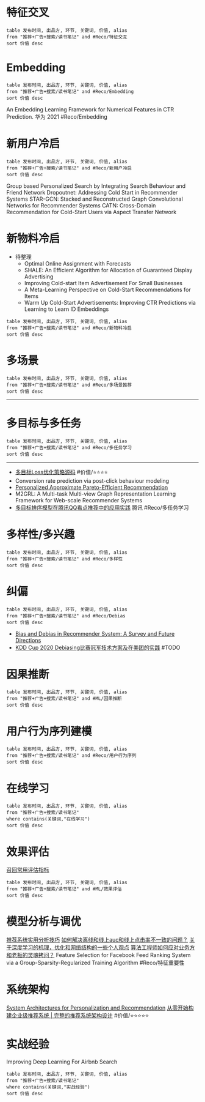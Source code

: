 
# 特征交叉
``` dataview 
table 发布时间, 出品方, 环节, 关键词, 价值, alias
from "推荐+广告+搜索/读书笔记" and #Reco/特征交互 
sort 价值 desc
```


# Embedding
``` dataview 
table 发布时间, 出品方, 环节, 关键词, 价值, alias
from "推荐+广告+搜索/读书笔记" and #Reco/Embedding 
sort 价值 desc
```

An Embedding Learning Framework for Numerical Features in CTR Prediction. 华为 2021 #Reco/Embedding

# 新用户冷启
``` dataview 
table 发布时间, 出品方, 环节, 关键词, 价值, alias
from "推荐+广告+搜索/读书笔记" and #Reco/新用户冷启
sort 价值 desc
```

Group based Personalized Search by Integrating Search Behaviour and Friend Network
Dropoutnet: Addressing Cold Start in Recommender Systems
STAR-GCN: Stacked and Reconstructed Graph Convolutional Networks for Recommender Systems
CATN: Cross-Domain Recommendation for Cold-Start Users via Aspect Transfer Network

# 新物料冷启
- 待整理
	- Optimal Online Assignment with Forecasts 
	- SHALE: An Efficient Algorithm for Allocation of Guaranteed Display Advertising
	- Improving Cold-start Item Advertisement For Small Businesses
	- A Meta-Learning Perspective on Cold-Start Recommendations for Items
	- Warm Up Cold-Start Advertisements: Improving CTR Predictions via Learning to Learn ID Embeddings


``` dataview 
table 发布时间, 出品方, 环节, 关键词, 价值, alias
from "推荐+广告+搜索/读书笔记" and #Reco/新物料冷启 
sort 价值 desc
```


# 多场景

``` dataview
table 发布时间, 出品方, 环节, 关键词, 价值, alias
from "推荐+广告+搜索/读书笔记" and #Reco/多场景推荐  
sort 价值 desc
```

---



# 多目标与多任务
``` dataview
table 发布时间, 出品方, 环节, 关键词, 价值, alias
from "推荐+广告+搜索/读书笔记" and #Reco/多任务学习 
sort 价值 desc
```

---

- [多目标Loss优化策略源码](https://github.com/QunBB/DeepLearning/tree/main/MultiTaskLearning/loss) #价值/⭐⭐⭐⭐ 
- Conversion rate prediction via post-click behaviour modeling
- [Personalized Approximate Pareto-Efficient Recommendation](http://nlp.csai.tsinghua.edu.cn/~xrb/publications/WWW-21_PAPERec.pdf)
- M2GRL: A Multi-task Multi-view Graph Representation Learning Framework for Web-scale Recommender Systems
- [多目标排序模型在腾讯QQ看点推荐中的应用实践](https://zhuanlan.zhihu.com/p/359275468) 腾讯 #Reco/多任务学习


# 多样性/多兴趣
``` dataview
table 发布时间, 出品方, 环节, 关键词, 价值, alias
from "推荐+广告+搜索/读书笔记" and #Reco/多样性 
sort 价值 desc
```

# 纠偏
``` dataview 
table 发布时间, 出品方, 环节, 关键词, 价值, alias
from "推荐+广告+搜索/读书笔记" and #Reco/Debias  
sort 价值 desc
```

- [Bias and Debias in Recommender System: A Survey and Future Directions](https://arxiv.org/abs/2010.03240)
- [KDD Cup 2020 Debiasing比赛冠军技术方案及在美团的实践](https://tech.meituan.com/2020/08/20/kdd-cup-debiasing-practice.html) #TODO


# 因果推断
``` dataview 
table 发布时间, 出品方, 环节, 关键词, 价值, alias
from "推荐+广告+搜索/读书笔记" and #ML/因果推断 
sort 价值 desc
```


# 用户行为序列建模
``` dataview 
table 发布时间, 出品方, 环节, 关键词, 价值, alias
from "推荐+广告+搜索/读书笔记" and #Reco/用户行为序列     
sort 价值 desc
```

# 在线学习
``` dataview
table 发布时间, 出品方, 环节, 关键词, 价值, alias
from "推荐+广告+搜索/读书笔记" 
where contains(关键词,"在线学习")
sort 价值 desc
```

# 效果评估
[召回常用评估指标](https://juejin.cn/post/6844904065638350861#heading-7)

``` dataview
table 发布时间, 出品方, 环节, 关键词, 价值, alias
from "推荐+广告+搜索/读书笔记" and #ML/效果评估 
sort 价值 desc
```

# 模型分析与调优
[推荐系统实用分析技巧](https://zhuanlan.zhihu.com/p/188228577) 
[如何解决离线和线上auc和线上点击率不一致的问题？](https://www.zhihu.com/question/305823078)
[关于深度学习的机理，优化和网络结构的一些个人观点](https://zhuanlan.zhihu.com/p/22067439) 
[算法工程师如何应对业务方和老板的灵魂拷问？](https://zhuanlan.zhihu.com/p/457106185)
Feature Selection for Facebook Feed Ranking System via a Group-Sparsity-Regularized Training Algorithm #Reco/特征重要性 

# 系统架构
[System Architectures for Personalization and Recommendation](https://netflixtechblog.com/system-architectures-for-personalization-and-recommendation-e081aa94b5d8)
[从零开始构建企业级推荐系统 | 完整的推荐系统架构设计](https://mp.weixin.qq.com/s/lheCejiFFKwy-ZdUE9_ncA) #价值/⭐⭐⭐⭐⭐ 

# 实战经验
Improving Deep Learning For Airbnb Search
``` dataview
table 发布时间, 出品方, 环节, 关键词, 价值, alias
from "推荐+广告+搜索/读书笔记" 
where contains(关键词,"实战经验")
sort 价值 desc
```